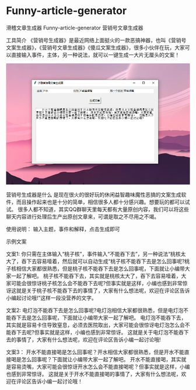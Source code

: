 # Funny-article-generator
 滑稽文章生成器 Funny-article-generator 营销号文章生成器
 
工具简介
《营销号生成器》是最近网络上面挺火的一款恶搞神器，也叫《营销号文案生成器》，《营销号文章生成器》《傻瓜文案生成器》，很多小伙伴在玩，大家可以直接输入事件，主体，另一种说法，就可以一键生成一大片无厘头的文案！

![image](https://github.com/lianchua/Funny-article-generator/blob/master/%E5%BE%AE%E4%BF%A1%E6%88%AA%E5%9B%BE_20200915133648.png)

营销号生成器是什么
是现在很火的很好玩的休闲益智趣味魔性恶搞的文案生成软件，而且操作起来也是十分的简单，相信很多人都十分感兴趣。想要玩的都可以试试。
很多人都不知道，其实QQ群聊天里每天都有大量原创内容，我们可以将这些聊天内容进行处理后生产出原创文章来，可谓是取之不尽用之不竭。

使用说明：
输入主题，事件和解释，点击生成即可

示例文案

文案1:
你只需在主体输入“桃子核”，事件输入“不能吞下去”，另一种说法“桃核太大了，吞下去容易噎着，然后就可以自动生成“桃子核不能吞下去是怎么回事呢?桃子核相信大家都很熟悉，但是桃子核不能吞下去是怎么回事呢，下面就让小编带大家一起了解吧。
桃子核不能吞下去，其实就是桃核太大了，吞下去容易噎着，大家可能会很惊讶桃子核怎么会不能吞下去呢?但事实就是这样，小编也感到非常惊讶这就是关于桃子核不能吞下去的事情了，大家有什么想法呢，欢迎在评论区告诉小编起讨论哦!”这样一段没营养的文字。

文案2:
电灯泡不能吞下去是怎么回事呢?电灯泡相信大家都很熟悉，但是电灯泡不能吞下去是怎么回事呢，下面就让小编带大家一起了解吧。
电灯泡不能吞下去，其实就是容易卡住导致窒息，必须去医院取出，大家可能会很惊讶电灯泡怎么会不能吞下去呢?但事实就是这样，小编也感到非常惊讶。
这就是关于电灯泡不能吞下去的事情了，大家有什么想法呢，欢迎在评论区告诉小编一起讨论哦!

文案3：
开水不能直接喝是怎么回事呢？开水相信大家都很熟悉，但是开水不能直接喝是怎么回事呢？下面就让小编带大家一起了解吧。 
开水不能直接喝，其实就是容易烫嘴，大家可能会很惊讶开水怎么会不能直接喝呢？但事实就是这样，小编也感到非常惊讶。 
这就是关于开水不能直接喝的事情了，大家有什么想法呢，欢迎在评论区告诉小编一起讨论哦！
